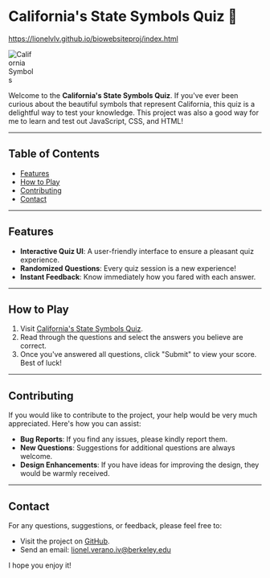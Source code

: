 # California's State Symbols Quiz 🌸
https://lionelvlv.github.io/biowebsiteproj/index.html

<div align="left">
  <img src="https://media.discordapp.net/attachments/537460184981962752/1170626141980213308/Screenshot_2023-11-05_at_00-29-59_Californias_State_Symbols.png?ex=6559b98d&is=6547448d&hm=7601bb5e41d651dbb673ae3b4741eb693f3fc3b027551c8383dbbe31b70a6f3e&=&width=1440&height=659" alt="California Symbols" style="max-width: 10%; height: auto;">
</div>

Welcome to the **California's State Symbols Quiz**. If you've ever been curious about the beautiful symbols that represent California, this quiz is a delightful way to test your knowledge.
This project was also a good way for me to learn and test out JavaScript, CSS, and HTML!

---

## Table of Contents

- [Features](#features)
- [How to Play](#how-to-play)
- [Contributing](#contributing)
- [Contact](#contact)

---

## Features

- **Interactive Quiz UI**: A user-friendly interface to ensure a pleasant quiz experience.
- **Randomized Questions**: Every quiz session is a new experience!
- **Instant Feedback**: Know immediately how you fared with each answer.

---

## How to Play

1. Visit [California's State Symbols Quiz](https://lionelvlv.github.io/biowebsiteproj/index.html).
2. Read through the questions and select the answers you believe are correct.
3. Once you've answered all questions, click "Submit" to view your score. Best of luck!

---

## Contributing

If you would like to contribute to the project, your help would be very much appreciated. Here's how you can assist:

- **Bug Reports**: If you find any issues, please kindly report them.
- **New Questions**: Suggestions for additional questions are always welcome.
- **Design Enhancements**: If you have ideas for improving the design, they would be warmly received.

---

## Contact

For any questions, suggestions, or feedback, please feel free to:

- Visit the project on [GitHub](https://github.com/lionelvlv/biowebsiteproj).
- Send an email: [lionel.verano.iv@berkeley.edu](mailto:lionel.verano.iv@berkeley.edu)

I hope you enjoy it!
